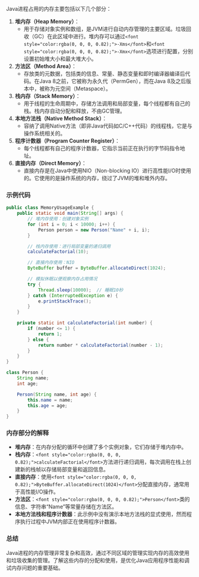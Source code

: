 <font style="color:rgba(0, 0, 0, 0.82);">Java进程占用的内存主要包括以下几个部分：</font>

1. **<font style="color:rgba(0, 0, 0, 0.82);">堆内存（Heap Memory）</font>**<font style="color:rgba(0, 0, 0, 0.82);">：</font>
    - <font style="color:rgba(0, 0, 0, 0.82);">用于存储对象实例和数组，是JVM进行自动内存管理的主要区域。垃圾回收（GC）在此区域中进行。堆内存可以通过</font>`<font style="color:rgba(0, 0, 0, 0.82);">-Xms</font>`<font style="color:rgba(0, 0, 0, 0.82);">和</font>`<font style="color:rgba(0, 0, 0, 0.82);">-Xmx</font>`<font style="color:rgba(0, 0, 0, 0.82);">选项进行配置，分别设置初始堆大小和最大堆大小。</font>
2. **<font style="color:rgba(0, 0, 0, 0.82);">方法区（Method Area）</font>**<font style="color:rgba(0, 0, 0, 0.82);">：</font>
    - <font style="color:rgba(0, 0, 0, 0.82);">存放类的元数据，包括类的信息、常量、静态变量和即时编译器编译后代码。在Java 8之前，它被称为永久代（PermGen），而在Java 8及之后版本中，被称为元空间（Metaspace）。</font>
3. **<font style="color:rgba(0, 0, 0, 0.82);">栈内存（Stack Memory）</font>**<font style="color:rgba(0, 0, 0, 0.82);">：</font>
    - <font style="color:rgba(0, 0, 0, 0.82);">用于线程的生命周期中，存储方法调用和局部变量，每个线程都有自己的栈。栈内存自动分配和释放，不由GC管理。</font>
4. **<font style="color:rgba(0, 0, 0, 0.82);">本地方法栈（Native Method Stack）</font>**<font style="color:rgba(0, 0, 0, 0.82);">：</font>
    - <font style="color:rgba(0, 0, 0, 0.82);">容纳了调用Native方法（即非Java代码如C/C++代码）的线程栈，它是与操作系统相关的。</font>
5. **<font style="color:rgba(0, 0, 0, 0.82);">程序计数器（Program Counter Register）</font>**<font style="color:rgba(0, 0, 0, 0.82);">：</font>
    - <font style="color:rgba(0, 0, 0, 0.82);">每个线程都有自己的程序计数器，它指示当前正在执行的字节码指令地址。</font>
6. **<font style="color:rgba(0, 0, 0, 0.82);">直接内存（Direct Memory）</font>**<font style="color:rgba(0, 0, 0, 0.82);">：</font>
    - <font style="color:rgba(0, 0, 0, 0.82);">直接内存是在Java中使用NIO（Non-blocking IO）进行高性能I/O时使用的。它使用的是操作系统的内存，绕过了JVM的堆和堆外内存。</font>

### <font style="color:rgba(0, 0, 0, 0.82);">示例代码</font>
```java
public class MemoryUsageExample {  
    public static void main(String[] args) {  
        // 堆内存使用：创建对象实例  
        for (int i = 0; i < 10000; i++) {  
            Person person = new Person("Name" + i, i);  
        }  

        // 栈内存使用：进行局部变量的递归调用  
        calculateFactorial(10);  

        // 直接内存使用：NIO  
        ByteBuffer buffer = ByteBuffer.allocateDirect(1024);  

        // 模拟休眠以便观察内存占用情况  
        try {  
            Thread.sleep(10000);  // 睡眠10秒  
        } catch (InterruptedException e) {  
            e.printStackTrace();  
        }  
    }  

    private static int calculateFactorial(int number) {  
        if (number <= 1) {  
            return 1;  
        } else {  
            return number * calculateFactorial(number - 1);  
        }  
    }  
}  

class Person {  
    String name;  
    int age;  

    Person(String name, int age) {  
        this.name = name;  
        this.age = age;  
    }  
}
```

### <font style="color:rgba(0, 0, 0, 0.82);">内存部分的解释</font>
+ **<font style="color:rgba(0, 0, 0, 0.82);">堆内存</font>**<font style="color:rgba(0, 0, 0, 0.82);">：在内存分配的循环中创建了多个实例对象，它们存储于堆内存中。</font>
+ **<font style="color:rgba(0, 0, 0, 0.82);">栈内存</font>**<font style="color:rgba(0, 0, 0, 0.82);">：</font>`<font style="color:rgba(0, 0, 0, 0.82);">calculateFactorial</font>`<font style="color:rgba(0, 0, 0, 0.82);">方法进行递归调用，每次调用在栈上创建新的栈帧以存储局部变量和返回信息。</font>
+ **<font style="color:rgba(0, 0, 0, 0.82);">直接内存</font>**<font style="color:rgba(0, 0, 0, 0.82);">：使用</font>`<font style="color:rgba(0, 0, 0, 0.82);">ByteBuffer.allocateDirect(1024)</font>`<font style="color:rgba(0, 0, 0, 0.82);">分配直接内存，通常用于高性能I/O操作。</font>
+ **<font style="color:rgba(0, 0, 0, 0.82);">方法区</font>**<font style="color:rgba(0, 0, 0, 0.82);">：</font>`<font style="color:rgba(0, 0, 0, 0.82);">Person</font>`<font style="color:rgba(0, 0, 0, 0.82);">类的信息、字符串“Name”等常量存储在方法区。</font>
+ **<font style="color:rgba(0, 0, 0, 0.82);">本地方法栈和程序计数器</font>**<font style="color:rgba(0, 0, 0, 0.82);">：此示例中没有演示本地方法栈的显式使用，然而程序执行过程中JVM内部正在使用程序计数器。</font>

### <font style="color:rgba(0, 0, 0, 0.82);">总结</font>
<font style="color:rgba(0, 0, 0, 0.82);">Java进程的内存管理非常复杂和高效，通过不同区域的管理实现内存的高效使用和垃圾收集的管理。了解这些内存的分配和使用，是优化Java应用程序性能和调试内存问题的重要基础。</font>

